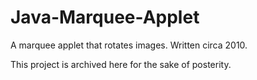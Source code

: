 # Java-Marquee-Applet
A marquee applet that rotates images. Written circa 2010.

This project is archived here for the sake of posterity.